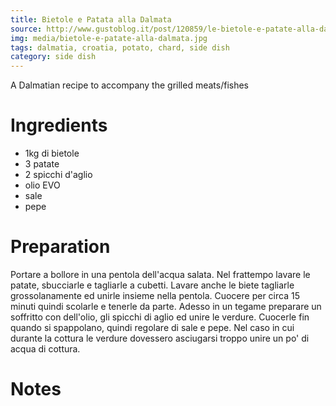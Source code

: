 ```yaml
---
title: Bietole e Patata alla Dalmata
source: http://www.gustoblog.it/post/120859/le-bietole-e-patate-alla-dalmata-la-ricetta-facile
img: media/bietole-e-patate-alla-dalmata.jpg
tags: dalmatia, croatia, potato, chard, side dish
category: side dish
---
```


A Dalmatian recipe to accompany the grilled meats/fishes

Ingredients
===========

* 1kg di bietole
* 3 patate
* 2 spicchi d'aglio
* olio EVO
* sale
* pepe

Preparation
===========

Portare a bollore in una pentola dell'acqua salata. Nel frattempo lavare le patate, sbucciarle e tagliarle a cubetti. Lavare anche le biete tagliarle grossolanamente ed unirle insieme nella pentola. Cuocere per circa 15 minuti quindi scolarle e tenerle da parte. Adesso in un tegame preparare un soffritto con dell'olio, gli spicchi di aglio ed unire le verdure. Cuocerle fin quando si spappolano, quindi regolare di sale e pepe. Nel caso in cui durante la cottura le verdure dovessero asciugarsi troppo unire un po' di acqua di cottura. 

Notes
=====

